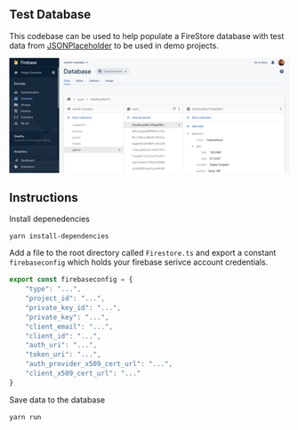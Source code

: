 

## Test Database

This codebase can be used to help populate a FireStore database with test data from [JSONPlaceholder](https://jsonplaceholder.typicode.com/) to be used in demo projects.

<p align="center">
  <a target="blank"><img src="Firestore.png"  alt="NodeJS Typescript Logo" /></a>
</p>

## Instructions 

Install depenedencies
```
yarn install-dependencies
``` 

Add a file to the root directory called `Firestore.ts` and export a constant `firebaseconfig` which holds your firebase serivce account credentials. 

```typescript
export const firebaseconfig = {
    "type": "...",
    "project_id": "...",
    "private_key_id": "...",
    "private_key": "...",
    "client_email": "...",
    "client_id": "...",
    "auth_uri": "...",
    "token_uri": "...",
    "auth_provider_x509_cert_url": "...",
    "client_x509_cert_url": "..."
}
```

Save data to the database

```
yarn run
```

